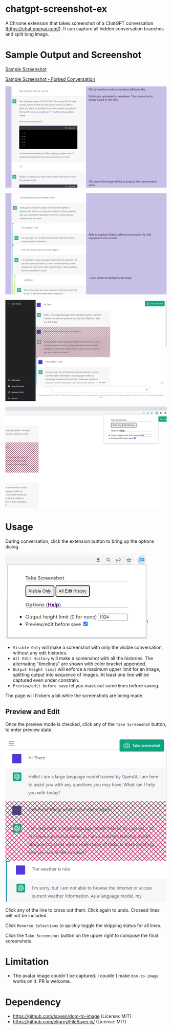 # chatgpt-screenshot-ex

A Chrome extension that takes screenshot of a ChatGPT conversation (https://chat.openai.com/). It can capture all hidden conversation branches and split long image.

# Sample Output and Screenshot

[Sample Screenshot](images/docs/sample.png)

[Sample Screenshot - Forked Conversation](images/docs/sample-fork.png)

![Screenshot 1](images/docs/screenshot1.png)

![Screenshot 2](images/docs/screenshot2.png)

![Screenshot 3](images/docs/screenshot3.png)

![Screenshot 4](images/docs/screenshot4.png)

# Usage

During conversation, click the extension button to bring up the options dialog.

![Help Dialog](images/docs/help-dialog.png)

* `Visible Only` will make a screenshot with only the visible conversation, without any edit histories.
* `All Edit History` will make a screenshot with all the histories. The alternating "timelines" are shown with color bracket appended.
* `Output height limit` will enforce a maximum upper limit for an image, splitting output into sequence of images. At least one line will be captured even under constrain.
* `Preview/edit before save` let you mask out some lines before saving.

The page will flickers a bit while the screenshots are being made.

## Preview and Edit

Once the preview mode is checked, click any of the `Take Screenshot` button, to enter preview state.

![Help Edit](images/docs/help-preview.png)

Click any of the line to cross out them. Click again to undo. Crossed lines will not be included.

Click `Reverse Selections` to quickly toggle the skipping status for all lines.

Click the `Take Screenshot` button on the upper right to compose the final screenshots.

# Limitation

* The avatar image couldn't be captured. I couldn't make `dom-to-image` works on it. PR is welcome.

# Dependency

* https://github.com/tsayen/dom-to-image (License: MIT)
* https://github.com/eligrey/FileSaver.js/ (License: MIT)